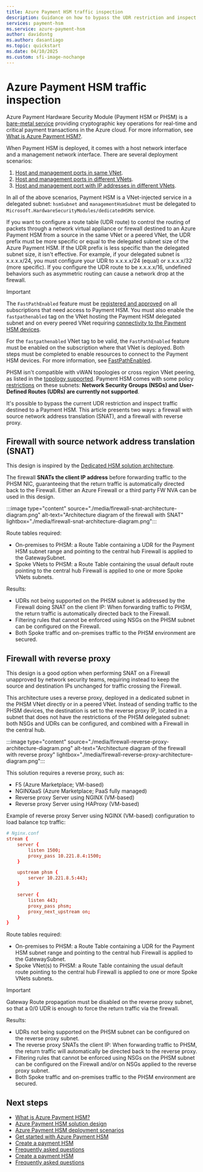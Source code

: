 ```yaml
---
title: Azure Payment HSM traffic inspection
description: Guidance on how to bypass the UDR restriction and inspect traffic destined to an Azure Payment HSM.
services: payment-hsm
ms.service: azure-payment-hsm
author: davidsntg
ms.author: dasantiago
ms.topic: quickstart
ms.date: 04/10/2025
ms.custom: sfi-image-nochange
---
```


# Azure Payment HSM traffic inspection

Azure Payment Hardware Security Module (Payment HSM or PHSM) is a [bare-metal service](overview.md) providing cryptographic key operations for real-time and critical payment transactions in the Azure cloud. For more information, see [What is Azure Payment HSM?](overview.md). 

When Payment HSM is deployed, it comes with a host network interface and a management network interface. There are several deployment scenarios:

1. [Host and management ports in same VNet](create-payment-hsm.md?tabs=azure-cli).
2. [Host and management ports in different VNets](create-different-vnet.md?tabs=azure-cli).
3. [Host and management port with IP addresses in different VNets](create-different-ip-addresses.md?tabs=azure-cli).

In all of the above scenarios, Payment HSM is a VNet-injected service in a delegated subnet: `hsmSubnet` and `managementHsmSubnet` must be delegated to `Microsoft.HardwareSecurityModules/dedicatedHSMs` service.

If you want to configure a route table (UDR route) to control the routing of packets through a network virtual appliance or firewall destined to an Azure Payment HSM from a source in the same VNet or a peered VNet, the UDR prefix must be more specific or equal to the delegated subnet size of the Azure Payment HSM. If the UDR prefix is less specific than the delegated subnet size, it isn't effective. For example, if your delegated subnet is x.x.x.x/24, you must configure your UDR to x.x.x.x/24 (equal) or x.x.x.x/32 (more specific). If you configure the UDR route to be x.x.x.x/16, undefined behaviors such as asymmetric routing can cause a network drop at the firewall.

> [!IMPORTANT]
> The `FastPathEnabled` feature must be [registered and approved](register-payment-hsm-resource-providers.md?tabs=azure-cli#register-the-resource-providers-and-features) on all subscriptions that need access to Payment HSM. You must also enable the `fastpathenabled` tag on the VNet hosting the Payment HSM delegated subnet and on every peered VNet requiring [connectivity to the Payment HSM devices](peer-vnets.md?tabs=azure-cli).
> 
> For the `fastpathenabled` VNet tag to be valid, the `FastPathEnabled` feature must be enabled on the subscription where that VNet is deployed. Both steps must be completed to enable resources to connect to the Payment HSM devices. For more information, see [FastPathEnabled](fastpathenabled.md).

PHSM isn't compatible with vWAN topologies or cross region VNet peering, as listed in the [topology supported](solution-design.md#supported-topologies). Payment HSM comes with some policy [restrictions](solution-design.md#constraints) on these subnets: **Network Security Groups (NSGs) and User-Defined Routes (UDRs) are currently not supported**.

It's possible to bypass the current UDR restriction and inspect traffic destined to a Payment HSM. This article presents two ways: a firewall with source network address translation (SNAT), and a firewall with reverse proxy.

## Firewall with source network address translation (SNAT)

This design is inspired by the [Dedicated HSM solution architecture](../dedicated-hsm/networking.md#solution-architecture).

The firewall **SNATs the client IP address** before forwarding traffic to the PHSM NIC, guaranteeing that the return traffic is automatically directed back to the Firewall. Either an Azure Firewall or a third party FW NVA can be used in this design.

:::image type="content" source="./media/firewall-snat-architecture-diagram.png" alt-text="Architecture diagram of the firewall with SNAT" lightbox="./media/firewall-snat-architecture-diagram.png":::

Route tables required:
- On-premises to PHSM: a Route Table containing a UDR for the Payment HSM subnet range and pointing to the central hub Firewall is applied to the GatewaySubnet.
- Spoke VNets to PHSM: a Route Table containing the usual default route pointing to the central hub Firewall is applied to one or more Spoke VNets subnets.

Results:
- UDRs not being supported on the PHSM subnet is addressed by the Firewall doing SNAT on the client IP: When forwarding traffic to PHSM, the return traffic is automatically directed back to the Firewall.
- Filtering rules that cannot be enforced using NSGs on the PHSM subnet can be configured on the Firewall.
- Both Spoke traffic and on-premises traffic to the PHSM environment are secured.

## Firewall with reverse proxy

This design is a good option when performing SNAT on a Firewall unapproved by network security teams, requiring instead to keep the source and destination IPs unchanged for traffic crossing the Firewall.

This architecture uses a reverse proxy, deployed in a dedicated subnet in the PHSM VNet directly or in a peered VNet. Instead of sending traffic to the PHSM devices, the destination is set to the reverse proxy IP, located in a subnet that does not have the restrictions of the PHSM delegated subnet: both NSGs and UDRs can be configured, and combined with a Firewall in the central hub.

:::image type="content" source="./media/firewall-reverse-proxy-architecture-diagram.png" alt-text="Architecture diagram of the firewall with reverse proxy" lightbox="./media/firewall-reverse-proxy-architecture-diagram.png":::

This solution requires a reverse proxy, such as:

- F5 (Azure Marketplace; VM-based)
- NGINXaaS (Azure Marketplace; PaaS fully managed)
- Reverse proxy Server using NGINX (VM-based)
- Reverse proxy Server using HAProxy (VM-based)

Example of reverse proxy Server using NGINX (VM-based) configuration to load balance tcp traffic:

```conf
# Nginx.conf  
stream { 
    server { 
        listen 1500; 
        proxy_pass 10.221.8.4:1500; 
    } 

    upstream phsm { 
        server 10.221.8.5:443; 
    } 

    server { 
        listen 443; 
        proxy_pass phsm; 
        proxy_next_upstream on; 
    } 
} 
```

Route tables required:
- On-premises to PHSM: a Route Table containing a UDR for the Payment HSM subnet range and pointing to the central hub Firewall is applied to the GatewaySubnet.
- Spoke VNet(s) to PHSM: a Route Table containing the usual default route pointing to the central hub Firewall is applied to one or more Spoke VNets subnets.

> [!IMPORTANT]
> Gateway Route propagation must be disabled on the reverse proxy subnet, so that a 0/0 UDR is enough to force the return traffic via the firewall.

Results:
- UDRs not being supported on the PHSM subnet can be configured on the reverse proxy subnet.
- The reverse proxy SNATs the client IP: When forwarding traffic to PHSM, the return traffic will automatically be directed back to the reverse proxy.
- Filtering rules that cannot be enforced using NSGs on the PHSM subnet can be configured on the Firewall and/or on NSGs applied to the reverse proxy subnet.
- Both Spoke traffic and on-premises traffic to the PHSM environment are secured.

## Next steps

- [What is Azure Payment HSM?](overview.md)
- [Azure Payment HSM solution design](solution-design.md)
- [Azure Payment HSM deployment scenarios](deployment-scenarios.md)
- [Get started with Azure Payment HSM](getting-started.md)
- [Create a payment HSM](create-payment-hsm.md)
- [Frequently asked questions](faq.yml)
- [Create a payment HSM](create-payment-hsm.md)
- [Frequently asked questions](faq.yml)
